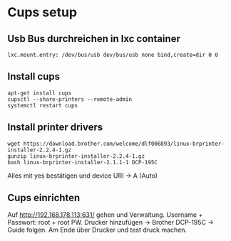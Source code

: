 # Cups setup

## Usb Bus durchreichen in lxc container

````config title="/etc/pve/lxc/101.conf"
lxc.mount.entry: /dev/bus/usb dev/bus/usb none bind,create=dir 0 0
````

## Install cups

````shell
apt-get install cups
cupsctl --share-printers --remote-admin
systemctl restart cups
````

## Install printer drivers

````shell
wget https://download.brother.com/welcome/dlf006893/linux-brprinter-installer-2.2.4-1.gz
gunzip linux-brprinter-installer-2.2.4-1.gz
bash linux-brprinter-installer-2.1.1-1 DCP-195C
````

Alles mit yes bestätigen und device URI -> A (Auto)

## Cups einrichten

Auf http://192.168.178.113:631/ gehen und Verwaltung.
Username + Passwort: root + root PW.
Drucker hinzufügen -> Brother DCP-195C -> Guide folgen.
Am Ende über Drucker und test druck machen.
